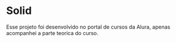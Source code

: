 # Solid 

Esse projeto foi desenvolvido no portal de cursos da Alura, apenas acompanhei a parte teorica do curso.
